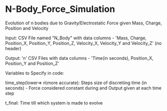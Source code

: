 # N-Body_Force_Simulation
Evolution of n bodies due to Gravity/Electrostatic Force given Mass, Charge, Position and Velocity


Input: CSV File named "N_Body" with data columns - 'Mass, Charge, Position_X, Position_Y, Position_Z, Velocity_X, Velocity_Y and Velocity_Z' (no header)

Output: 'n' CSV Files with data columns - 'Time(in seconds), Position_X, Position_Y and Position_Z'


Variables to Specify in code:

time_step(lower=> n\more accurate): Steps size of discretiing time (in seconds) - Force considered constant during and Output given at each time step

t_final: Time till which system is made to evolve
